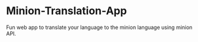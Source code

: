 # Minion-Translation-App
Fun web app to translate your language to the minion language using minion API.
